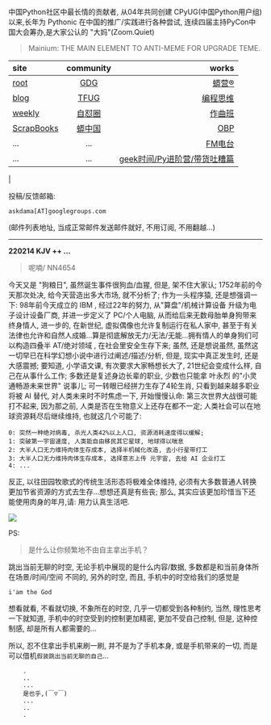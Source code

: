 中国Python社区中最长情的贡献者, 从04年共同创建 CPyUG(中国Python用户组)以来,长年为 Pythonic 在中国的推广/实践进行各种尝试, 连续四届主持PyCon中国大会筹办,是大家公认的 "大妈"(Zoom.Quiet)

> Mainium: THE MAIN ELEMENT TO ANTI-MEME FOR UPGRADE TEME.

| site | community | works |
| :-----| :----: | ----: |
| [root](http://zoomquiet.io/) | [GDG](https://blog.zhgdg.org/) | [蟒营®](https://doc.101.camp/) |
| [blog](https://blog.zoomquiet.io/pages/zoomquiet.html) | [TFUG](http://zh.tfug.world/) | [编程思维](https://py.101.camp/) |
| [weekly](http://weekly.pychina.org/) | [自怼圈](https://du.101.camp/) | [作曲班](https://mu.101.camp/) |
| [ScrapBooks](https://zoomquiet.io/collection.html) | [蟒中国](https://pychina.org/) | [OBP](https://zoomquiet.io/obp/index.html) |
| ... | ... | [FM电台](https://fm.101.camp/) |
| ... | ... | [geek时间/Py进阶营/带货吐糟篇](https://fm.101.camp/2020/geek2py-dama.html) 
 |


投稿/反馈邮箱:

    askdama[AT]googlegroups.com

(邮件列表地址, 
当成正常邮件发送邮件就好, 不用订阅, 不用翻越...)



---------------------------------------------------
**220214 KJV ++ ...**


> 呢喃/ NN4654





今天又是 "狗粮日", 虽然诞生事件很狗血/血猩, 但是, 架不住大家认; 1752年前的今天那次处决, 给今天营造出多大市场, 就不分析了; 作为一头程序猿, 还是想强调一下: 98年前今天成立的 IBM , 经过22年的努力, 从"算盘"/机械计算设备 升级为电子设计设备厂商, 并进一步定义了 PC/个人电脑, 从而给后来无数母胎单身狗带来终身情人, 进一步的, 在新世纪, 虚拟偶像也允许复制运行在私人家中, 甚至于有关法律也允许和自然人成婚...算是彻底解放无力/无法/无能...拥有情人的单身狗们可以构造四叠半 AT/绝对领域 , 在社会里安全生存下来;
虽然, 还是想说虽然, 虽然这一切早已在科学幻想小说中进行过阐述/描述/分析, 但是, 现实中真正发生时, 还是大感震撼; 要知道, 小学语文课, 有次要求大家畅想长大了, 21世纪会变成什么样, 自己在从事什么工作; 多数还是复述身边长辈的职业, 少数也只能拿 叶永烈 的"小灵通畅游未来世界" 说事儿; 可一转眼已经拼力生存了4轮生肖, 只看到越来越多职业将被 AI 替代, 对人类未来时不时焦虑一下, 开始慢慢认命: 第三次世界大战很可能打不起来, 因为那之前, 人类是否在生物意义上还存在都不一定; 
人类社会可以在地球资源耗尽后继续维持, 也就这几个可能了:

    0: 突然一种绝对病毒, 杀光人类42%以上人口, 资源消耗速度得以缓解;
    1: 突破第一宇宙速度, 人类能自由移民其它星球, 地球得以喘息
    2: 大半人口无力维持肉体生存成本, 选择半机械化改造, 去小行星带打工
    3: 大半人口无力维持肉体生存成本, 选择意志上传 元宇宙, 去给 AI 企业打工
    4: ...

反正, 以往田园牧歌式的传统生活形态将极难全体维持, 必须有大多数普通人转换更加节省资源的方式去生存...想想还真是有些丧;
那么, 其实应该更加珍惜当下还能使用肉身的年月,请:
用力认真生活吧.


![](https://ipic.zoomquiet.top/2022-02-13-zq42-today-card-2202.014.jpeg)




PS:
> 是什么让你频繁地不由自主拿出手机？

跳出当前无聊的时空,
无论手机中展现的是什么内容/数据,
多数都是和当前身体所在场景/时间/空间 不同的,
另外的时空,
而且, 手机中的时空给我们的感觉是

    i'am the God

想看就看, 不看就切换,
不象所在的时空, 几乎一切都受到各种制约,
当然,
理性思考一下就知道,
手机中的时空受到的控制更加精密, 更加不受自己控制,
但是, 这种控制感,
却是所有人都需要的...

所以, 
忍不住拿出手机来刷一刷,
并不是为了手机本身, 或是手机带来的一切,
而是可以借机`假装跳出当前无聊的自己`...



```
    .
    ..
    ...
    是也乎,(￣▽￣)
    ...
    ..
    .
```



